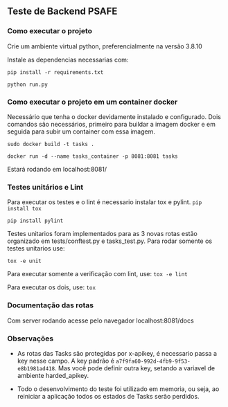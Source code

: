 ## Teste de Backend PSAFE

### Como executar o projeto

Crie um ambiente virtual python, preferencialmente na versão 3.8.10

Instale as dependencias necessarias com:

```pip install -r requirements.txt```

```python run.py```

### Como executar o projeto em um container docker
 
Necessário que tenha o docker devidamente instalado e configurado. Dois comandos são necessários, primeiro
para buildar a imagem docker e em seguida para subir um container com essa imagem.

```sudo docker build -t tasks .```

```docker run -d --name tasks_container -p 8081:8081 tasks```

Estará rodando em localhost:8081/

### Testes unitários e Lint

Para executar os testes e o lint é necessario instalar tox e pylint.
```pip install tox```

```pip install pylint```

Testes unitarios foram implementados para as 3 novas rotas estão organizado em tests/conftest.py e tasks_test.py.
Para rodar somente os testes unitarios use:

```tox -e unit```

Para executar somente a verificação com lint, use:
```tox -e lint```

Para executar os dois, use:
```tox```


### Documentação das rotas

Com server rodando acesse pelo navegador localhost:8081/docs

### Observações
- As rotas das Tasks são protegidas por x-apikey, é necessario passa a key nesse campo.
A key padrão é ```a7f9fa60-992d-4fb9-9f53-e8b1981ad418```. Mas você pode definir outra key, setando
a variavel de ambiente harded_apikey.


- Todo o desenvolvimento do teste foi utilizado em memoria, ou seja, ao reiniciar a aplicação todos os estados de Tasks serão perdidos.